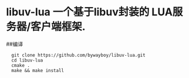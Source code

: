 # libuv-lua 一个基于libuv封装的 LUA服务器/客户端框架.

##编译
```shell
  git clone https://github.com/bywayboy/libuv-lua.git
  cd libuv-lua
  cmake .
  make && make install
```

